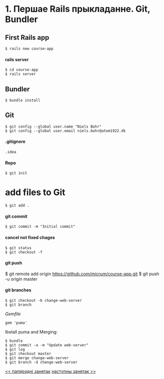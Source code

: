# 1. Першае Rails прыкладанне. Git, Bundler

## First Rails app

    $ rails new course-app

#### rails server

    $ cd course-app
    $ rails server

## Bundler

    $ bundle install

## Git

    $ git config --global user.name "Niels Bohr"
    $ git config --global user.email niels.bohr@atom1922.dk

#### .gitignore

    .idea

#### Repo

    $ git init

# add files to Git

    $ git add .

#### git commit

    $ git commit -m "Initial commit"

#### cancel not fixed chages
   
    $ git status
    $ git checkout -f

#### git push

   $ git remote add origin https://github.com/micrum/course-app.git
   $ git push -u origin master

#### git branches

    $ git checkout -b change-web-server
    $ git branch

*Gemfile*

    gem 'puma'
    
Ibstall puma and Merging:

    $ bundle
    $ git commit -a -m "Update web-server"
    $ git log
    $ git checkout master
    $ git merge change-web-server
    $ git branch -d change-web-server





[<< папярэдні занятак](0_lecture.md)
[наступны занятак >>](2_lecture.md)
